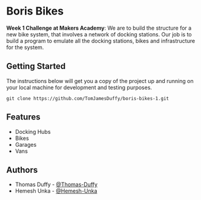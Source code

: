 # Boris Bikes

**Week 1 Challenge at Makers Academy**: We are to build the structure for a new bike system, that involves a network of docking stations. Our job is to build a program to emulate all the docking stations, bikes and infrastructure for the system.

## Getting Started

The instructions below will get you a copy of the project up and running on your local machine for development and testing purposes.

`git clone https://github.com/TomJamesDuffy/boris-bikes-1.git`

## Features
* Docking Hubs
* Bikes
* Garages
* Vans 

## Authors
* Thomas Duffy - [@Thomas-Duffy](https://github.com/tomjamesduffy)
* Hemesh Unka - [@Hemesh-Unka](https://github.com/hemesh-unka)
